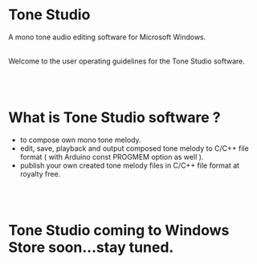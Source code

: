 # Tone Studio
A mono tone audio editing software for Microsoft Windows.
<br><br/>

Welcome to the user operating guidelines for the Tone Studio software.

<br><br/>

# What is Tone Studio software ?
- to compose own mono tone melody.
- edit, save, playback and output composed tone melody to C/C++ file format ( with Arduino const PROGMEM option as well ).
- publish your own created tone melody files in C/C++ file format at royalty free.

<br><br/>

# Tone Studio coming to Windows Store soon...stay tuned.
